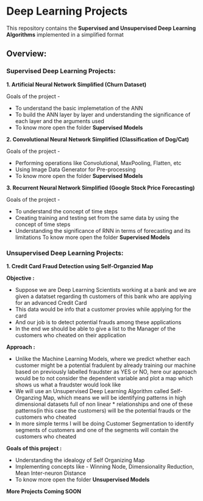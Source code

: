 # Deep Learning Projects
This repository contains the **Supervised and Unsupervised Deep Learning Algorithms** implemented in a simplified format

## Overview:

### Supervised Deep Learning Projects:
**1. Artificial Neural Network Simplified (Churn Dataset)**

Goals of the project -
* To understand the basic implemetation of the ANN
* To build the ANN layer by layer and understanding the significance of each layer and the arguments used
* To know more open the folder **Supervised Models**

**2. Convolutional Neural Network Simplified (Classification of Dog/Cat)**

Goals of the project -
* Performing operations like Convolutional, MaxPooling, Flatten, etc
* Using Image Data Generator for Pre-processing 
* To know more open the folder **Supervised Models** 

**3. Recurrent Neural Network Simplified (Google Stock Price Forecasting)**

Goals of the project -
* To understand the concept of time steps
* Creating training and testing set from the same data by using the concept of time steps
* Understanding the significance of RNN in terms of forecasting and its limitations
To know more open the folder **Supervised Models** 

### Unsupervised Deep Learning Projects:
**1. Credit Card Fraud Detection using Self-Organzied Map**

**Objective :**
* Suppose we are Deep Learning Scientists working at a bank and we are given a datatset regarding th customers of this bank who are applying for an advanced Credit Card
* This data would be info that a customer provies while applying for the card
* And our job is to detect potential frauds among these applications
* In the end we should be able to give a list to the Manager of the customers who cheated on their application

**Approach :**
* Unlike the Machine Learning Models, where we predict whether each customer might be a potential fradulent by already training our machine based on previously labelled fraudster as YES or NO, here our approach would be to not consider the dependent variable and plot a map which shows us what a fraudster would look like
* We will use an Unsupervised Deep Learning Algorithm called Self-Organzing Map, which means we will be identifying patterns in high dimensional datasets full of non linear * relationships and one of these patterns(in this case the customers) will be the potential frauds or the customers who cheated
* In more simple terms I will be doing Customer Segmentation to identify segments of customers and one of the segments will contain the customers who cheated

**Goals of this project :**
* Understanding the idealogy of Self Organizing Map
* Implementing concepts like - Winning Node, Dimensionality Reduction, Mean Inter-neuron Distance
* To know more open the folder **Unsupervised Models** 

**More Projects Coming SOON**
